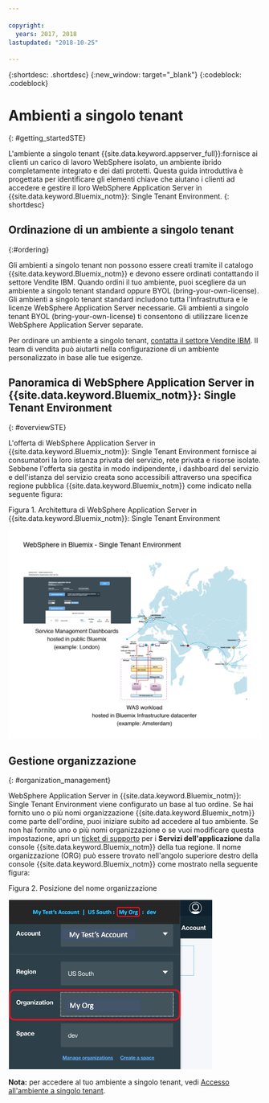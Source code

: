 ```yaml
---

copyright:
  years: 2017, 2018
lastupdated: "2018-10-25"

---
```


{:shortdesc: .shortdesc}
{:new_window: target="_blank"}
{:codeblock: .codeblock}

# Ambienti a singolo tenant
{: #getting_startedSTE}

L'ambiente a singolo tenant {{site.data.keyword.appserver_full}}:fornisce ai clienti un carico di lavoro WebSphere isolato, un ambiente ibrido completamente integrato e dei dati protetti. Questa guida introduttiva è progettata per identificare gli elementi chiave che aiutano i clienti ad accedere e gestire il loro WebSphere Application Server in {{site.data.keyword.Bluemix_notm}}: Single Tenant Environment.
{: shortdesc}

## Ordinazione di un ambiente a singolo tenant
{:#ordering}

Gli ambienti a singolo tenant non possono essere creati tramite il catalogo {{site.data.keyword.Bluemix_notm}} e devono essere ordinati contattando il settore Vendite IBM. Quando ordini il tuo ambiente, puoi scegliere da un ambiente a singolo tenant standard oppure BYOL (bring-your-own-license). Gli ambienti a singolo tenant standard includono tutta l'infrastruttura e le licenze WebSphere Application Server necessarie. Gli ambienti a singolo tenant BYOL (bring-your-own-license) ti consentono di utilizzare licenze WebSphere Application Server separate.

Per ordinare un ambiente a singolo tenant, [contatta il settore Vendite IBM](reportingIssues.html#contacting-sales). Il team di vendita può aiutarti nella configurazione di un ambiente personalizzato in base alle tue esigenze.

## Panoramica di WebSphere Application Server in {{site.data.keyword.Bluemix_notm}}: Single Tenant Environment
{: #overviewSTE}

L'offerta di WebSphere Application Server in {{site.data.keyword.Bluemix_notm}}: Single Tenant Environment fornisce ai consumatori la loro istanza privata del servizio, rete privata e risorse isolate. Sebbene l'offerta sia gestita in modo indipendente, i dashboard del servizio e dell'istanza del servizio creata sono accessibili attraverso una specifica regione pubblica {{site.data.keyword.Bluemix_notm}} come indicato nella seguente figura:

Figura 1. Architettura di WebSphere Application Server in {{site.data.keyword.Bluemix_notm}}: Single Tenant Environment

![Figura 1. Architettura dell'ambiente a singolo tenant](images/WASaaS.png)


## Gestione organizzazione
{: #organization_management}

WebSphere Application Server in {{site.data.keyword.Bluemix_notm}}: Single Tenant Environment viene configurato un base al tuo ordine. Se hai fornito uno o più nomi organizzazione {{site.data.keyword.Bluemix_notm}} come parte dell'ordine, puoi iniziare subito ad accedere al tuo ambiente. Se non hai fornito uno o più nomi organizzazione o se vuoi modificare questa impostazione, apri un [ticket di supporto](reportingIssues.html#reporting_issues) per i **Servizi dell'applicazione** dalla console {{site.data.keyword.Bluemix_notm}} della tua regione. Il nome organizzazione (ORG) può essere trovato nell'angolo superiore destro della console {{site.data.keyword.Bluemix_notm}} come mostrato nella seguente figura:

Figura 2. Posizione del nome organizzazione

![Figura2 . Posizione del nome ORG](images/myORG.png)


**Nota:** per accedere al tuo ambiente a singolo tenant, vedi [Accesso all'ambiente a singolo tenant](singleTenantAccess.html#singleTenantEnvironment).
